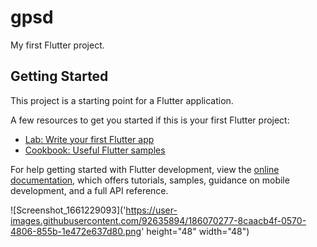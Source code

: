 # gpsd

My first Flutter project.

## Getting Started

This project is a starting point for a Flutter application.

A few resources to get you started if this is your first Flutter project:

- [Lab: Write your first Flutter app](https://docs.flutter.dev/get-started/codelab)
- [Cookbook: Useful Flutter samples](https://docs.flutter.dev/cookbook)

For help getting started with Flutter development, view the
[online documentation](https://docs.flutter.dev/), which offers tutorials,
samples, guidance on mobile development, and a full API reference.

![Screenshot_1661229093]('https://user-images.githubusercontent.com/92635894/186070277-8caacb4f-0570-4806-855b-1e472e637d80.png' height="48" width="48")

